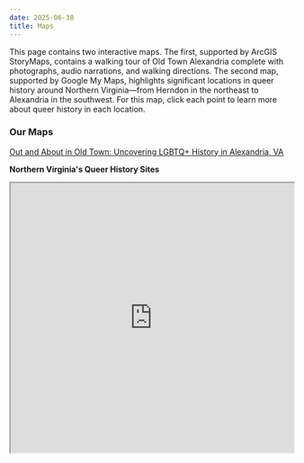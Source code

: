 ```yaml
---
date: 2025-06-30
title: Maps 
---
```

This page contains two interactive maps. The first, supported by ArcGIS StoryMaps, contains a walking tour of Old Town Alexandria complete with photographs, audio narrations, and walking directions. The second map, supported by Google My Maps, highlights significant locations in queer history around Northern Virginia—from Herndon in the northeast to Alexandria in the southwest. For this map, click each point to learn more about queer history in each location.

<h3>Our Maps</h3>

<p><a href="https://storymaps.arcgis.com/stories/c1bf986aba7a43cd8811e03591414a66" target="__blank">Out and About in Old Town: Uncovering LGBTQ+ History in Alexandria, VA</a></p>

<p><strong>Northern Virginia's Queer History Sites</strong></p>

<iframe src="https://www.google.com/maps/d/embed?mid=1WSUWaFPWTItyCzwrsjImeDcz30hcxEk&hl=en&ehbc=2E312F" width="100%" height="480"></iframe>
